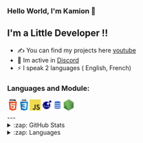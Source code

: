 ### Hello World, I'm Kamion  👋

## I'm a Little Developer !!

- ✍ You can find my projects here [youtube]
- 💬 Im active in [Discord]
- ⚡ I speak 2 languages ( English, French)

### Languages and Module:

[<img align="left" alt="HTML5" width="26px" src="https://raw.githubusercontent.com/github/explore/80688e429a7d4ef2fca1e82350fe8e3517d3494d/topics/html/html.png" />][youtube]
[<img align="left" alt="CSS" width="26px" src="https://raw.githubusercontent.com/github/explore/80688e429a7d4ef2fca1e82350fe8e3517d3494d/topics/css/css.png" />][youtube]
[<img align="left" alt="JavaScript" width="26px" src="https://raw.githubusercontent.com/github/explore/80688e429a7d4ef2fca1e82350fe8e3517d3494d/topics/javascript/javascript.png"
/>][youtube]
[<img align="left" alt="Lua" width="26px" src="https://raw.githubusercontent.com/github/explore/80688e429a7d4ef2fca1e82350fe8e3517d3494d/topics/lua/lua.png" />][youtube] 
[<img align="left" alt="Sql" width="26px" src="https://raw.githubusercontent.com/github/explore/80688e429a7d4ef2fca1e82350fe8e3517d3494d/topics/sql/sql.png" />][youtube]
[<img align="left" alt="Node.js" width="26px" src="https://raw.githubusercontent.com/github/explore/80688e429a7d4ef2fca1e82350fe8e3517d3494d/topics/nodejs/nodejs.png" />][youtube]

<br />
<br />
---

<details>
  <summary>:zap: GitHub Stats</summary>

  <img align="left" alt="Kamion Stats" src="https://github-readme-stats.vercel.app/api?username=Kamionn&show_icons=true&hide_border=true" />

</details>

<details>
  <summary>:zap: Languages</summary>

<img align="left" alt="Kamion GitHub Top Languages" src="https://github-readme-stats.vercel.app/api/top-langs/?username=Kamionn" />

</details>

[youtube]: https://www.youtube.com/channel/UCW66YtCyfwE-03dvabvq1fQ
[Discord]: https://discord.gg/QWzGAKXwnC

